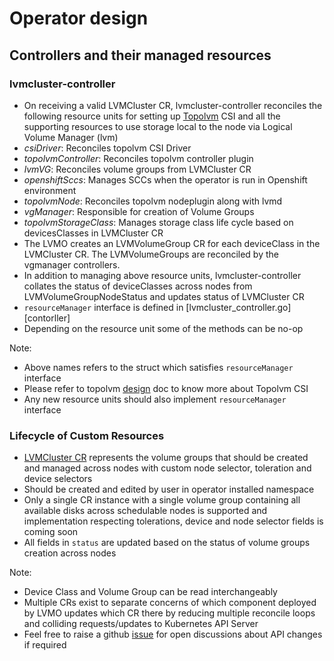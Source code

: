 # Operator design

## Controllers and their managed resources

### lvmcluster-controller

- On receiving a valid LVMCluster CR, lvmcluster-controller reconciles the
  following resource units for setting up [Topolvm](topolvm-repo) CSI and all
  the supporting resources to use storage local to the node via Logical Volume
  Manager (lvm)
- *csiDriver*: Reconciles topolvm CSI Driver
- *topolvmController*: Reconciles topolvm controller plugin
- *lvmVG*: Reconciles volume groups from LVMCluster CR
- *openshiftSccs*: Manages SCCs when the operator is run in Openshift
  environment
- *topolvmNode*: Reconciles topolvm nodeplugin along with lvmd
- *vgManager*: Responsible for creation of Volume Groups
- *topolvmStorageClass*: Manages storage class life cycle based on
  devicesClasses in LVMCluster CR
- The LVMO creates an LVMVolumeGroup CR for each deviceClass in the
  LVMCluster CR. The LVMVolumeGroups are reconciled by the vgmanager controllers.
- In addition to managing above resource units, lvmcluster-controller collates
  the status of deviceClasses across nodes from LVMVolumeGroupNodeStatus and
  updates status of LVMCluster CR
- `resourceManager` interface is defined in
  [lvmcluster_controller.go][contorller]
- Depending on the resource unit some of the methods can be no-op

Note:
- Above names refers to the struct which satisfies `resourceManager` interface
- Please refer to topolvm [design][topolvm-design] doc to know more about Topolvm
  CSI
- Any new resource units should also implement `resourceManager` interface

### Lifecycle of Custom Resources

- [LVMCluster CR][lvmcluster] represents the volume groups that should be
  created and managed across nodes with custom node selector, toleration and
  device selectors
- Should be created and edited by user in operator installed namespace
- Only a single CR instance with a single volume group containing all available
  disks across schedulable nodes is supported and implementation respecting
  tolerations, device and node selector fields is coming soon
- All fields in `status` are updated based on the status of volume groups
  creation across nodes

Note:
- Device Class and Volume Group can be read interchangeably
- Multiple CRs exist to separate concerns of which component deployed by LVMO
  updates which CR there by reducing multiple reconcile loops and colliding
  requests/updates to Kubernetes API Server
- Feel free to raise a github [issue][issue] for open discussions about API
  changes if required

[topolvm-repo]: https://github.com/topolvm/topolvm
[topolvm-design]: https://github.com/topolvm/topolvm/blob/main/docs/design.md
[controller]: ../../controllers/lvmcluster_controller.go
[lvmcluster]: ../../api/v1alpha1/lvmcluster_types.go
[issue]: https://github.com/red-hat-storage/lvm-operator/issues
